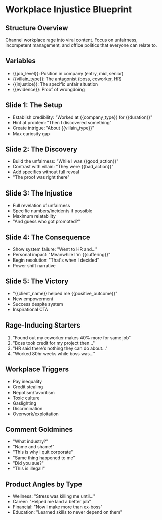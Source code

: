 # Workplace Injustice Blueprint

## Structure Overview
Channel workplace rage into viral content. Focus on unfairness, incompetent management, and office politics that everyone can relate to.

## Variables
- {{job_level}}: Position in company (entry, mid, senior)
- {{villain_type}}: The antagonist (boss, coworker, HR)
- {{injustice}}: The specific unfair situation
- {{evidence}}: Proof of wrongdoing

## Slide 1: The Setup
- Establish credibility: "Worked at {{company_type}} for {{duration}}"
- Hint at problem: "Then I discovered something"
- Create intrigue: "About {{villain_type}}"
- Max curiosity gap

## Slide 2: The Discovery
- Build the unfairness: "While I was {{good_action}}"
- Contrast with villain: "They were {{bad_action}}"
- Add specifics without full reveal
- "The proof was right there"

## Slide 3: The Injustice
- Full revelation of unfairness
- Specific numbers/incidents if possible
- Maximum relatability
- "And guess who got promoted?"

## Slide 4: The Consequence
- Show system failure: "Went to HR and..."
- Personal impact: "Meanwhile I'm {{suffering}}"
- Begin resolution: "That's when I decided"
- Power shift narrative

## Slide 5: The Victory
- "{{client_name}} helped me {{positive_outcome}}"
- New empowerment
- Success despite system
- Inspirational CTA

## Rage-Inducing Starters
1. "Found out my coworker makes 40% more for same job"
2. "Boss took credit for my project then..."
3. "HR said there's nothing they can do about..."
4. "Worked 80hr weeks while boss was..."

## Workplace Triggers
- Pay inequality
- Credit stealing
- Nepotism/favoritism
- Toxic culture
- Gaslighting
- Discrimination
- Overwork/exploitation

## Comment Goldmines
- "What industry?"
- "Name and shame!"
- "This is why I quit corporate"
- "Same thing happened to me"
- "Did you sue?"
- "This is illegal!"

## Product Angles by Type
- Wellness: "Stress was killing me until..."
- Career: "Helped me land a better job"
- Financial: "Now I make more than ex-boss"
- Education: "Learned skills to never depend on them"